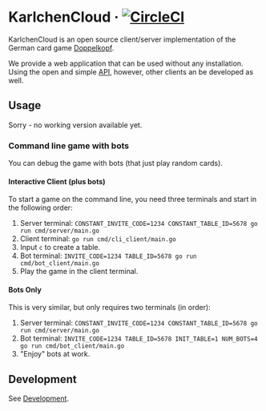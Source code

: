 # KarlchenCloud · [![CircleCI](https://circleci.com/gh/supermihi/karlchencloud.svg?style=shield)](https://circleci.com/gh/supermihi/karlchencloud)

KarlchenCloud is an open source client/server implementation of the German card game
[Doppelkopf](https://en.wikipedia.org/wiki/Doppelkopf).


We provide a web application that can be used without any installation.
Using the open and simple [API](api/README.md), however, other clients an be developed as well.
## Usage
Sorry - no working version available yet.

### Command line game with bots
You can debug the game with bots (that just play random cards).

#### Interactive Client (plus bots)
To start a game on the command line, you need three terminals and start in the
following order:
1. Server terminal:
   `CONSTANT_INVITE_CODE=1234 CONSTANT_TABLE_ID=5678 go run cmd/server/main.go`
1. Client terminal:
   `go run cmd/cli_client/main.go`
1. Input `c` to create a table.
1. Bot terminal:
   `INVITE_CODE=1234 TABLE_ID=5678 go run cmd/bot_client/main.go`
1. Play the game in the client terminal.

#### Bots Only
This is very similar, but only requires two terminals (in order):
1. Server terminal:
   `CONSTANT_INVITE_CODE=1234 CONSTANT_TABLE_ID=5678 go run cmd/server/main.go`
1. Bot terminal:
   `INVITE_CODE=1234 TABLE_ID=5678 INIT_TABLE=1 NUM_BOTS=4 go run cmd/bot_client/main.go`
1. "Enjoy" bots at work.


## Development
See [Development](Development.md).
